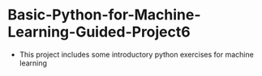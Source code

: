 # Basic-Python-for-Machine-Learning-Guided-Project6

- This project includes some introductory python exercises for machine learning
